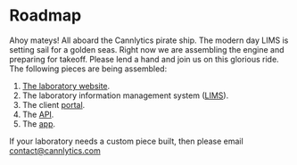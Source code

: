 # Roadmap

Ahoy mateys! All aboard the Cannlytics pirate ship. The modern day LIMS is setting sail for a golden seas. Right now we are assembling the engine and preparing for takeoff. Please lend a hand and join us on this glorious ride. The following pieces are being assembled:

1. [The laboratory website](https://github.com/cannlytics/cannlytics-website).
2. The laboratory information management system ([LIMS]((https://github.com/cannlytics/cannlytics-lims))).
3. The client [portal]((https://github.com/cannlytics/cannlytics-portal)).
4. The [API](https://github.com/cannlytics/cannlytics-api).
5. The [app]((https://github.com/cannlytics/cannlytics-app)).

If your laboratory needs a custom piece built, then please email <contact@cannlytics.com>
